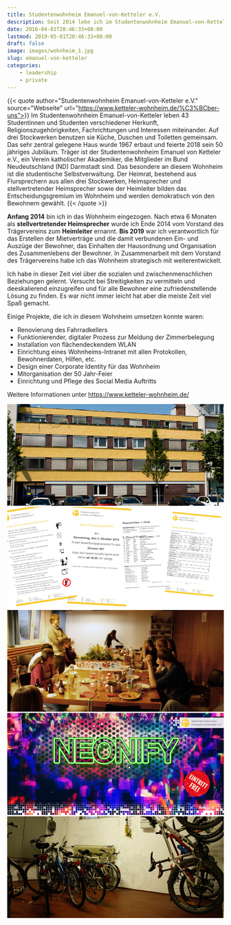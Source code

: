 ```yaml
---
title: Studentenwohnheim Emanuel-von-Ketteler e.V.
description: Seit 2014 lebe ich im Studentenwohnheim Emanuel-von-Ketteler, in dem 43 Studentinnen und Studenten verschiedener Herkunft, Religionszugehörigkeiten, Fachrichtungen und Interessen miteinander leben.
date: 2016-04-01T20:46:33+08:00
lastmod: 2019-05-01T20:46:33+08:00
draft: false
image: images/wohnheim_1.jpg
slug: emanuel-von-ketteler
categories:
    - leadership
    - private
---
```


{{< quote author="Studentenwohnheim Emanuel-von-Ketteler e.V." source="Webseite" url="https://www.ketteler-wohnheim.de/%C3%BCber-uns">}}
Im Studentenwohnheim Emanuel-von-Ketteler leben 43 Studentinnen und Studenten verschiedener Herkunft, Religionszugehörigkeiten, Fachrichtungen und Interessen miteinander. Auf drei Stockwerken benutzen sie Küche, Duschen und Toiletten gemeinsam. Das sehr zentral gelegene Haus wurde 1967 erbaut und feierte 2018 sein 50 jähriges Jubiläum. Träger ist der Studentenwohnheim Emanuel von Ketteler e.V., ein Verein katholischer Akademiker, die Mitglieder im Bund Neudeutschland (ND) Darmstadt sind. Das besondere an diesem Wohnheim ist die studentische Selbstverwaltung. Der Heimrat, bestehend aus Flursprechern aus allen drei Stockwerken, Heimsprecher und stellvertretender Heimsprecher sowie der Heimleiter bilden das Entscheidungsgremium im Wohnheim und werden demokratisch von den Bewohnern gewählt.
{{< /quote >}}

**Anfang 2014** bin ich in das Wohnheim eingezogen. Nach etwa 6 Monaten als **stellvertretender Heimsprecher** wurde ich Ende 2014 vom Vorstand des Trägervereins zum **Heimleiter** ernannt. **Bis 2019** war ich verantwortlich für das Erstellen der Mietverträge und die damit verbundenen Ein- und Auszüge der Bewohner, das Einhalten der Hausordnung und Organisation des Zusammenlebens der Bewohner. In Zusammenarbeit mit dem Vorstand des Trägervereins habe ich das Wohnheim strategisch mit weiterentwickelt.

Ich habe in dieser Zeit viel über die sozialen und zwischenmenschlichen Beziehungen gelernt. Versucht bei Streitigkeiten zu vermitteln und deeskalierend einzugreifen und für alle Bewohner eine zufriedenstellende Lösung zu finden. Es war nicht immer leicht hat aber die meiste Zeit viel Spaß gemacht.

Einige Projekte, die ich in diesem Wohnheim umsetzen konnte waren:

- Renovierung des Fahrradkellers
- Funktionierender, digitaler Prozess zur Meldung der Zimmerbelegung
- Installation von flächendeckendem WLAN
- Einrichtung eines Wohnheims-Intranet mit allen Protokollen, Bewohnerdaten, Hilfen, etc.
- Design einer Corporate Identity für das Wohnheim
- Mitorganisation der 50 Jahr-Feier
- Einrichtung und Pflege des Social Media Auftritts

Weitere Informationen unter https://www.ketteler-wohnheim.de/

![Das Wohnheimsgebäude im Herzen Darmstadts wurde 1967 erbaut und feierte 2018 sein 50 jähriges Jubiläum.](images/wohnheim_1.jpg "Das Haus wurde 1967 erbaut und feierte 2018 sein 50 jähriges Jubiläum.")
![Viel Papierkram auch für den Heimleiter: Mietverträge, Aushänge, Bewohnerlisten, etc.](images/wohnheim_2.jpg "Als Heimleiter habe ich viele Dokumente für das Wohnheim erstellt. Mietverträge, Aushänge, Bewohnerlisten, etc.")
![Das Besondere an diesem Wohnheim ist die Gemeinschaft](images/wohnheim_3.jpg "Die paritätische Besetzung von Frauen und Männern sowie Ausländern und Deutschen ist ein ganz besonderer Mix und schweißt die Bewohner zu einer starken Gemeinschaft zusammen.")
![Jedes Semester findet eine Wohnheiparty statt. War es am Anfang nur eine kleine Party hat sich diese über die Jahre sehr professionalisiert.](images/wohnheim_4.jpg "")
![Eins meiner ersten Projekte im Wohnheim: Die Renovierung des Fahrradkellers](images/wohnheim_5.jpg)